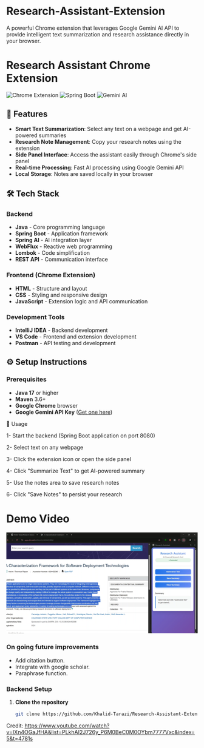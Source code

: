 # Research-Assistant-Extension
A powerful Chrome extension that leverages Google Gemini AI API to provide intelligent text summarization and research assistance directly in your browser.

# Research Assistant Chrome Extension

![Chrome Extension](https://img.shields.io/badge/Chrome-Extension-green?logo=googlechrome)
![Spring Boot](https://img.shields.io/badge/Spring-Boot-brightgreen?logo=spring)
![Gemini AI](https://img.shields.io/badge/Google-Gemini_AI-blue?logo=google)

## 🚀 Features

- **Smart Text Summarization**: Select any text on a webpage and get AI-powered summaries
- **Research Note Management**: Copy your research notes using the extension
- **Side Panel Interface**: Access the assistant easily through Chrome's side panel
- **Real-time Processing**: Fast AI processing using Google Gemini API
- **Local Storage**: Notes are saved locally in your browser

## 🛠️ Tech Stack

### Backend
- **Java** - Core programming language
- **Spring Boot** - Application framework
- **Spring AI** - AI integration layer
- **WebFlux** - Reactive web programming
- **Lombok** - Code simplification
- **REST API** - Communication interface

### Frontend (Chrome Extension)
- **HTML** - Structure and layout
- **CSS** - Styling and responsive design
- **JavaScript** - Extension logic and API communication

### Development Tools
- **IntelliJ IDEA** - Backend development
- **VS Code** - Frontend and extension development
- **Postman** - API testing and development


## ⚙️ Setup Instructions

### Prerequisites

- **Java 17** or higher
- **Maven** 3.6+
- **Google Chrome** browser
- **Google Gemini API Key** ([Get one here](https://aistudio.google.com/app/apikey))

🎯 Usage

1- Start the backend (Spring Boot application on port 8080)

2- Select text on any webpage

3- Click the extension icon or open the side panel

4- Click "Summarize Text" to get AI-powered summary

5- Use the notes area to save research notes

6- Click "Save Notes" to persist your research


# Demo Video

[![Demo Video](https://github.com/Khalid-Tarazi/Research-Assistant-Extension/blob/master/Research-Assistant-Extension.PNG)](https://github.com/Khalid-Tarazi/Research-Assistant-Extension/releases/tag/demo-v1)


### On going future improvements
- Add citation button.
- Integrate with google scholar.
- Paraphrase function.


### Backend Setup

1. **Clone the repository**
   ```bash
   git clone https://github.com/Khalid-Tarazi/Research-Assistant-Extension.git

Credit: https://www.youtube.com/watch?v=IXn4OGaJfHA&list=PLkhAI2J726y_P6M0BeC0M0OYbm7777Vxc&index=5&t=4781s
